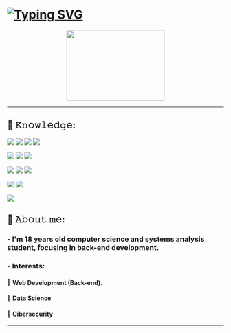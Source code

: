 <h1><a href="https://git.io/typing-svg"><img src="https://readme-typing-svg.demolab.com?font=Fira+Code&pause=1000&width=435&lines=Welcome%2C+I'm+Victor!!!" alt="Typing SVG" /></a>
</h1>
<div align="center" dir="auto">
<img src="https://images-wixmp-ed30a86b8c4ca887773594c2.wixmp.com/f/a67ac30c-fe21-4e97-8dad-ffa8b2670167/dbpjw5t-23ed5ea9-1d62-4990-8983-75f245a5632b.gif?token=eyJ0eXAiOiJKV1QiLCJhbGciOiJIUzI1NiJ9.eyJzdWIiOiJ1cm46YXBwOjdlMGQxODg5ODIyNjQzNzNhNWYwZDQxNWVhMGQyNmUwIiwiaXNzIjoidXJuOmFwcDo3ZTBkMTg4OTgyMjY0MzczYTVmMGQ0MTVlYTBkMjZlMCIsIm9iaiI6W1t7InBhdGgiOiJcL2ZcL2E2N2FjMzBjLWZlMjEtNGU5Ny04ZGFkLWZmYThiMjY3MDE2N1wvZGJwanc1dC0yM2VkNWVhOS0xZDYyLTQ5OTAtODk4My03NWYyNDVhNTYzMmIuZ2lmIn1dXSwiYXVkIjpbInVybjpzZXJ2aWNlOmZpbGUuZG93bmxvYWQiXX0.qrvsQq-bhNOo0lpxod8npk87n-mAe-7JC3VbLLWZR-U" srcset="" style="width:228px;height:165px"></div>
<hr>
<div>
<h2>🌟 𝙺𝚗𝚘𝚠𝚕𝚎𝚍𝚐𝚎:</h2>
<p>
<img src="https://img.shields.io/badge/java-%23ED8B00.svg?style=for-the-badge&logo=openjdk&logoColor=white">
<img src="https://img.shields.io/badge/C%23-239120?style=for-the-badge&logo=c-sharp&logoColor=white">
<img src="https://img.shields.io/badge/c-%2300599C.svg?style=for-the-badge&logo=c&logoColor=white">
<img src="https://img.shields.io/badge/javascript-%23323330.svg?style=for-the-badge&logo=javascript&logoColor=%23F7DF1E">
</p>
<p>
<img src="https://img.shields.io/badge/spring-%236DB33F.svg?style=for-the-badge&logo=spring&logoColor=white">
<img src="https://img.shields.io/badge/react-%2320232a.svg?style=for-the-badge&logo=react&logoColor=%2361DAFB">
<img src="https://img.shields.io/badge/Flutter-%2302569B.svg?style=for-the-badge&logo=Flutter&logoColor=white">
</p>
<p>
<img src="https://img.shields.io/badge/MySQL-00000F?style=for-the-badge&logo=mysql&logoColor=white">
<img src="https://img.shields.io/badge/PostgreSQL-316192?style=for-the-badge&logo=postgresql&logoColor=white">
<img src="https://img.shields.io/badge/MongoDB-%234ea94b.svg?style=for-the-badge&logo=mongodb&logoColor=white">
</p>
<p>
<img src="https://img.shields.io/badge/html5-%23E34F26.svg?style=for-the-badge&logo=html5&logoColor=white">
<img src="https://img.shields.io/badge/css3-%231572B6.svg?style=for-the-badge&logo=css3&logoColor=white">
</p>
<p>
<img src="https://img.shields.io/badge/Linux-FCC624?style=for-the-badge&logo=linux&logoColor=black">
</p>
</div>
<h2>🌟 𝙰𝚋𝚘𝚞𝚝 𝚖𝚎: </h2>
<h3>- I'm 18 years old computer science and systems analysis student, focusing in back-end development.</h3>

<h3>- Interests: </h3>
<h4> 🚀 Web Development (Back-end).</h4>
<h4> 🚀 Data Science </h4>
<h4> 🚀 Cibersecurity </h4>
<hr>
